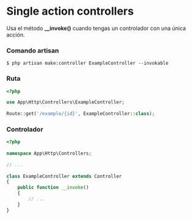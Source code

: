 # Single action controllers

Usa el método **\_\_invoke()** cuando tengas un controlador con una única acción.

### Comando artisan

```shell
$ php artisan make:controller ExampleController --invokable
```

### Ruta

```php
<?php 

use App\Http\Controllers\ExampleController;
 
Route::get('/example/{id}', ExampleController::class);
```

### Controlador

```php
<?php
 
namespace App\Http\Controllers;
 
// ...
 
class ExampleController extends Controller
{
    public function __invoke()
    {
        // ...
    }
}
```